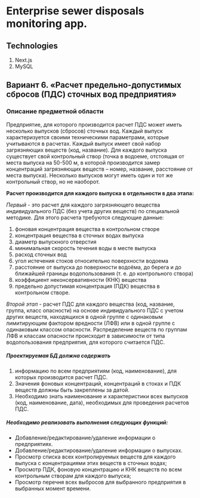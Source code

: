 # Enterprise sewer disposals monitoring app.

## Technologies

1. Next.js
2. MySQL

## Вариант 6. «Расчет предельно-допустимых сбросов (ПДС) сточных вод предприятия»
### Описание предметной области
Предприятие, для которого производится расчет ПДС может иметь несколько выпусков (сбросов) сточных вод. Каждый выпуск характеризуется своими техническими параметрами, которые учитываются в расчетах. Каждый выпуск имеет свой набор загрязняющих веществ (код, название). Для каждого выпуска существует свой контрольный створ (точка в водоеме, отстоящая от места выпуска на 50-500 м, в которой производится замер концентраций загрязняющих веществ – номер, название, расстояние от места выпуска). Несколько выпусков могут иметь один и тот же контрольный створ, но не наоборот.

__Расчет производится для каждого выпуска в отдельности в два этапа:__

_Первый_ - это расчет для каждого загрязняющего вещества индивидуального ПДС (без учета других веществ) по специальной методике. Для этого расчета требуются следующие данные:
1. фоновая концентрация вещества в контрольном створе
2. концентрация вещества в сточных водах выпуска
3. диаметр выпускного отверстия
4. минимальная скорость течения воды в месте выпуска
5. расход сточных вод
6. угол истечения стоков относительно поверхности водоема
7. расстояние от выпуска до поверхности водоёма, до берега и до ближайшей границы водопользования (т. е. до контрольного створа)
8. коэффициент неконсервативности (КНК) вещества
9. предельно допустимая концентрация (ПДК) вещества в контрольном створе.

_Второй этап_ - расчет ПДС для каждого вещества (код, название, группа, класс опасности) на основе индивидуального ПДС с учетом других веществ, находящихся в одной группе с одинаковым лимитирующим фактором вредности (ЛФВ) или в одной группе с одинаковым классом опасности. Распределение веществ по группам ЛФВ и классам опасности происходит в зависимости от типа водопользования предприятия, для которого считается ПДС.

##### Проектируемая БД должна содержать
1. информацию по всем предприятиям (код, наименование), для которых производится расчет ПДС.
2. Значения фоновых концентраций, концентраций в стоках и ПДК веществ должны быть закреплены за датой.
3. Необходимо знать наименование и характеристики всех выпусков (код, наименование, дата), необходимых для проведения расчетов ПДС.
 
##### Необходимо реализовать выполнения следующих функций:
* Добавление/редактирование/удаление информации о предприятиях.
* Добавление/редактирование/удаление информации о выпусках.
* Просмотр списка всех контролируемых веществ для каждого выпуска с концентрациями этих веществ в сточных водах;
* Просмотр ПДК, фоновую концентрацию и КНК веществ по всем контрольным створам для каждого выпуска;
* Просмотр перечня всех выбросов для выбранного предприятия в выбранных момент времени.

